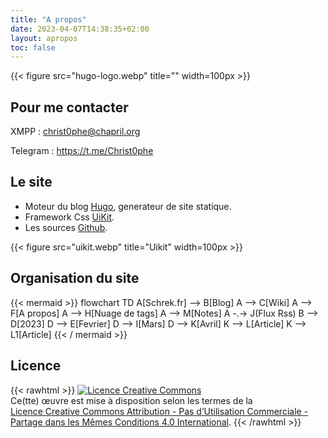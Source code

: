 ```yaml
---
title: "A propos"
date: 2023-04-07T14:38:35+02:00
layout: apropos
toc: false
---
```

{{<  figure src="hugo-logo.webp" title="" width=100px >}} 

## Pour me contacter

 XMPP : christ0phe@chapril.org

 Telegram : https://t.me/Christ0phe

## Le site

- Moteur du blog [Hugo](https://gohugo.io/), generateur de site statique.
- Framework Css [UiKit](https://getuikit.com/).
- Les sources [Github](https://github.com/charl0t/blog.schrek).

{{<  figure src="uikit.webp" title="Uikit" width=100px >}}

## Organisation du site

{{< mermaid >}}
flowchart TD
    A[Schrek.fr] --> B[Blog]
    A --> C[Wiki]
    A --> F[A propos]
    A --> H[Nuage de tags]
	A --> M[Notes]
    A -.-> J(Flux Rss)
    B --> D[2023]
    D --> E[Fevrier]
    D --> I[Mars]
    D --> K[Avril]
    K --> L[Article]
    K --> L1[Article]
{{< / mermaid >}}

## Licence
{{< rawhtml >}}
<a rel="license" href="http://creativecommons.org/licenses/by-nc-sa/4.0/"><img alt="Licence Creative Commons" style="border-width:0" src="https://i.creativecommons.org/l/by-nc-sa/4.0/88x31.png" /></a><br />Ce(tte) œuvre est mise à disposition selon les termes de la <br><a rel="license" href="http://creativecommons.org/licenses/by-nc-sa/4.0/">Licence Creative Commons Attribution - Pas d’Utilisation Commerciale - Partage dans les Mêmes Conditions 4.0 International</a>.
{{< /rawhtml >}}
